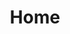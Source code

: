 ---
home: true
title: Home
heroImage: https://vuejs.press/images/hero.png

actions:
  - text: Home
    link: /home/
    type: primary

features:
  - title: Steel
    details: A calculator for evaluating member strength based on ANSI/AISC 360.

footer: MIT Licensed | Copyright © 2024 Yi Chen
---
